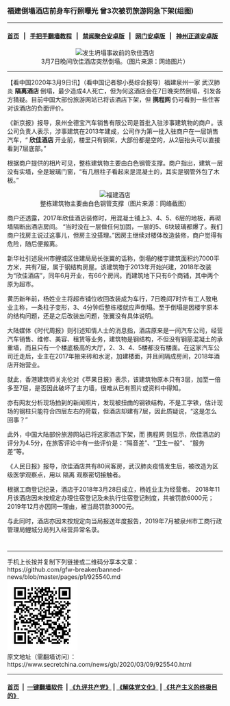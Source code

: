 ### 福建倒塌酒店前身车行照曝光 曾3次被罚旅游网急下架(组图)
------------------------

#### [首页](https://github.com/gfw-breaker/banned-news/blob/master/README.md) &nbsp;&nbsp;|&nbsp;&nbsp; [手把手翻墙教程](https://github.com/gfw-breaker/guides/wiki) &nbsp;&nbsp;|&nbsp;&nbsp; [禁闻聚合安卓版](https://github.com/gfw-breaker/bn-android) &nbsp;&nbsp;|&nbsp;&nbsp; [网门安卓版](https://github.com/oGate2/oGate) &nbsp;&nbsp;|&nbsp;&nbsp; [神州正道安卓版](https://github.com/SzzdOgate/update) 



<div class="article_right" style="fone-color:#000">
 <p style="text-align: center;">
  <img alt="发生坍塌事故前的欣佳酒店" src="//img3.secretchina.com/pic/2020/3-7/p2642772a323246820-ss.jpg"/>
  <br>
   3月7日晚间欣佳酒店突然倒塌。（图片来源：网络图片）
   <span id="hideid" name="hideid" style="color:red;display:none;">
    <span href="https://www.secretchina.com">
    </span>
   </span>
  </br>
 </p>
 <div id="txt-mid1-t21-2017">
  

---


  </div>
 </div>
 <p>
  【看中国2020年3月9日讯】（看中国记者黎小葵综合报导）福建泉州一家
  <span href="https://www.secretchina.com/news/gb/tag/武汉肺炎" target="_blank">
   武汉肺炎
  </span>
  <strong>
   隔离酒店
  </strong>
  倒塌，最少造成4人死亡，但为何这酒店会在7日晚突然倒塌，引发各方猜疑。目前中国大部份旅游网站已将该酒店下架，但
  <strong>
   携程网
  </strong>
  仍可看到一些住客对该酒店的负面评价。
  <span id="hideid" name="hideid" style="color:red;display:none;">
   <span href="https://www.secretchina.com">
   </span>
  </span>
 </p>
 <p>
  《新京报》报导，泉州全德宝汽车销售有限公司是首批入驻涉事建筑物的商户。该公司负责人表示，涉事建筑在2013年建成，公司作为第一批入驻商户在一层销售汽车，“
  <strong>
   <span href="https://www.secretchina.com/news/gb/tag/欣佳酒店" target="_blank">
    欣佳酒店
   </span>
  </strong>
  开业前，楼里只有钢架，大部份都是空的，从2层抬头可以直接看到7层底部。”
 </p>
 <p>
  根据商户提供的相片可见，整栋建筑物主要由白色钢管支撑。商户指出，建筑一层没有实墙，全是玻璃门窗，“有几根柱子看起来是混凝土的，其实是钢管外包了木板。”
 </p>
 <p style="text-align: center;">
  <img alt="福建酒店" src="//img3.secretchina.com/pic/2020/3-9/p2643441a217932108-ss.jpg" style="height:337px; width:600px"/>
  <br>
   整栋建筑物主要由白色钢管支撑（图片来源：网络截图）
  </br>
 </p>
 <p>
  商户还透露，2017年欣佳酒店装修时，用混凝土铺上3、4、5、6层的地板，再砌墙隔断出酒店房间。 “当时没在一层做任何加固，一层的5、6块玻璃都爆了。我们商户找房主说过这事儿，但房主没搭理。”因房主继续对楼体改造装修，商户觉得有危险，随后便搬离。
 </p>
 <p>
  新华社引述泉州市鲤城区住建局局长张翼的话称，倒塌的楼宇建筑面积约7000平方米，共有7层，属于钢结构房屋。该建筑物于2013年开始兴建，2018年改装为“欣佳酒店”，同年6月开业，有66个房间。而建筑地下只有6个商铺，其中两个原为超市。
 </p>
 <p>
  黄历新年前，杨姓业主将超市铺位收回改装成为车行，7日晚间7时许有工人致电业主称，一条柱子变形，3、4分钟后整栋楼就应声倒塌。至于倒塌是因楼宇原本的结构问题，还是之后改装出问题，张翼没有具体说明。
 </p>
 <p>
  大陆媒体《时代周报》则引述知情人士的消息指，酒店原来是一间汽车公司，经营汽车销售、维修、美容、租赁等业务，建筑物是钢结构，不但没有钢筋混凝土的承重墙，而且只有一个楼底极高的大厅，2、3、4、5楼都没有楼面。在这家汽车公司迁走后，业主在2017年搬来砖和水泥，加建楼面，并且间隔成房间，2018年酒店开始营业。
 </p>
 <p>
  就此，香港建筑师关兆伦对《苹果日报》表示，该建筑物原本只有3层，加至一倍多至7层，是否因此破坏了主力墙，很难从已有照片或资料中得知。
 </p>
 <p>
  亦有网友分析现场拍到的新闻照片，发现被扭曲的钢铁结构，不是工字铁，估计现场的钢柱只能符合四层左右的荷载，但酒店却建有7层，因此质疑说，“这是怎么回事？”
 </p>
 <p>
  此外，中国大陆部份旅游网站已将这家酒店下架，而
  <span href="https://www.secretchina.com/news/gb/tag/携程网" target="_blank">
   携程网
  </span>
  则显示，欣佳酒店的评分为4.5分，在旅客评论中有一些评价是：“隔音差”、“卫生一般”、 “服务差”等。
 </p>
 <p>
  《人民日报》报导，欣佳酒店共有80间客房，武汉肺炎疫情发生后，被改造为区级医学观察点，用以
  <span href="https://www.secretchina.com/news/gb/tag/隔离" target="_blank">
   隔离
  </span>
  观察密切接触者。
 </p>
 <p>
  根据工商登记纪录，酒店于2018年3月28日成立，杨姓业主为经营者。 2018年11月该酒店因未按规定办理住宿登记及未执行住宿登记制度，共被罚款6000元；2019年12月亦因同一理由，被当局罚款3000元。
 </p>
 <p>
  与此同时，酒店亦因未按规定向当局报送年度报告，2019年7月被泉州市工商行政管理局鲤城分局列入经营异常名录。
  <center>
   <div>
    <div id="txt-mid2-t22-2017" style="display: block;  max-height: 351px;  overflow: hidden;">
     <div id="SC-21xxx">
     </div>
     <ins class="adsbygoogle" data-ad-client="ca-pub-1276641434651360" data-ad-format="auto" data-ad-slot="4301710469" data-full-width-responsive="true" style="display:block">
     </ins>
    </div>
   </div>
  </center>
  <div style="padding-top:12px;">
  </div>
 </p>
</div>

<hr/>
手机上长按并复制下列链接或二维码分享本文章：<br/>
https://github.com/gfw-breaker/banned-news/blob/master/pages/p1/925540.md <br/>
<a href='https://github.com/gfw-breaker/banned-news/blob/master/pages/p1/925540.md'><img src='https://github.com/gfw-breaker/banned-news/blob/master/pages/p1/925540.md.png'/></a> <br/>
原文地址（需翻墙访问）：https://www.secretchina.com/news/gb/2020/03/09/925540.html


------------------------
#### [首页](https://github.com/gfw-breaker/banned-news/blob/master/README.md) &nbsp;|&nbsp; [一键翻墙软件](https://github.com/gfw-breaker/nogfw/blob/master/README.md) &nbsp;| [《九评共产党》](https://github.com/gfw-breaker/9ping.md/blob/master/README.md#九评之一评共产党是什么) | [《解体党文化》](https://github.com/gfw-breaker/jtdwh.md/blob/master/README.md) | [《共产主义的终极目的》](https://github.com/gfw-breaker/gczydzjmd.md/blob/master/README.md)


<img src='http://gfw-breaker.win/banned-news/pages/p1/925540.md' width='0px' height='0px'/>